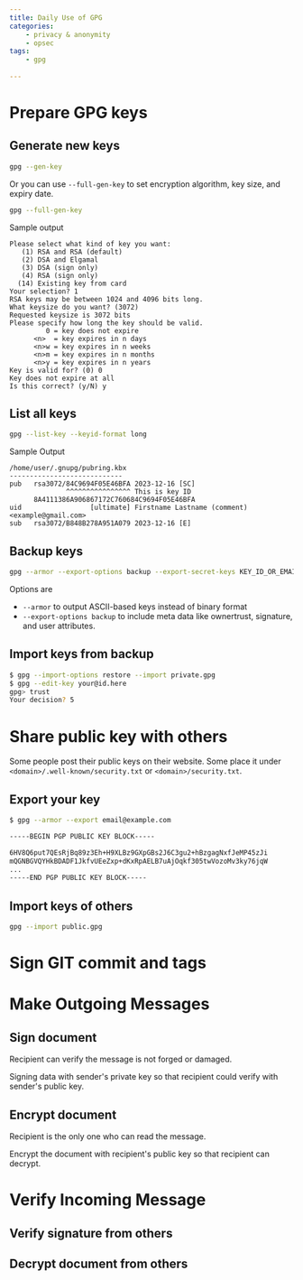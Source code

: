 ```yaml
---
title: Daily Use of GPG
categories:
    - privacy & anonymity 
    - opsec
tags:
    - gpg 
  
---
```


# Prepare GPG keys 

## Generate new keys
```sh
gpg --gen-key
```

Or you can use `--full-gen-key` to set encryption algorithm, key size, and expiry date.

```sh
gpg --full-gen-key 
```

Sample output

```text
Please select what kind of key you want:
   (1) RSA and RSA (default)
   (2) DSA and Elgamal
   (3) DSA (sign only)
   (4) RSA (sign only)
  (14) Existing key from card
Your selection? 1
RSA keys may be between 1024 and 4096 bits long.
What keysize do you want? (3072)
Requested keysize is 3072 bits
Please specify how long the key should be valid.
         0 = key does not expire
      <n>  = key expires in n days
      <n>w = key expires in n weeks
      <n>m = key expires in n months
      <n>y = key expires in n years
Key is valid for? (0) 0
Key does not expire at all
Is this correct? (y/N) y
```

## List all keys 

```sh
gpg --list-key --keyid-format long
```

Sample Output
```text
/home/user/.gnupg/pubring.kbx
----------------------------
pub   rsa3072/84C9694F05E46BFA 2023-12-16 [SC]
              ^^^^^^^^^^^^^^^^ This is key ID
      8A4111386A906867172C760684C9694F05E46BFA
uid                 [ultimate] Firstname Lastname (comment) <example@gmail.com>
sub   rsa3072/B848B278A951A079 2023-12-16 [E]
```

## Backup keys 

```sh
gpg --armor --export-options backup --export-secret-keys KEY_ID_OR_EMAIL > private.gpg 
```

Options are 

- `--armor` to output ASCII-based keys instead of binary format
- `--export-options backup` to include meta data like ownertrust, signature, and user attributes.

## Import keys from backup

```sh
$ gpg --import-options restore --import private.gpg
$ gpg --edit-key your@id.here
gpg> trust
Your decision? 5
```

# Share public key with others


Some people post their public keys on their website. Some place it under `<domain>/.well-known/security.txt` or `<domain>/security.txt`.

## Export your key


```sh
$ gpg --armor --export email@example.com

-----BEGIN PGP PUBLIC KEY BLOCK-----

6HV8Q6put7QEsRjBq89z3Eh+H9XLBz9GXpGBs2J6C3gu2+hBzgagNxfJeMP45zJi
mQGNBGVQYHkBDADF1JkfvUEeZxp+dKxRpAELB7uAjOqkf305twVozoMv3ky76jqW
...
-----END PGP PUBLIC KEY BLOCK-----
```

## Import keys of others

```sh 
gpg --import public.gpg
```

# Sign GIT commit and tags




# Make Outgoing Messages

## Sign document
Recipient can verify the message is not forged or damaged. 

Signing data with sender's private key so that recipient could verify with sender's public key. 

## Encrypt document
Recipient is the only one who can read the message.

Encrypt the document with recipient's public key so that recipient can decrypt.





# Verify Incoming Message 

## Verify signature from others 


## Decrypt document from others

